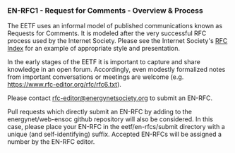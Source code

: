 ### EN-RFC1 - Request for Comments - Overview & Process

The EETF uses an informal model of published communications known as Requests for Comments.  It is modeled after the very successful RFC process used by the Internet Society.  Please see the Internet Society's [RFC Index](https://www.rfc-editor.org/rfc-index.html) for an example of appropriate style and presentation.

In the early stages of the EETF it is important to capture and share knowledge in an open forum.  Accordingly, even modestly formalized notes from important conversations or meetings are welcome (e.g. https://www.rfc-editor.org/rfc/rfc6.txt).

Please contact rfc-editor@energynetsociety.org to submit an EN-RFC.  

Pull requests which directly submit an EN-RFC by adding to the energynet/web-ensoc github repository will also be considered.  In this case, please place your EN-RFC in the eetf/en-rfcs/submit directory with a unique (and self-identifying) suffix.  Accepted EN-RFCs will be assigned a number by the EN-RFC editor.
